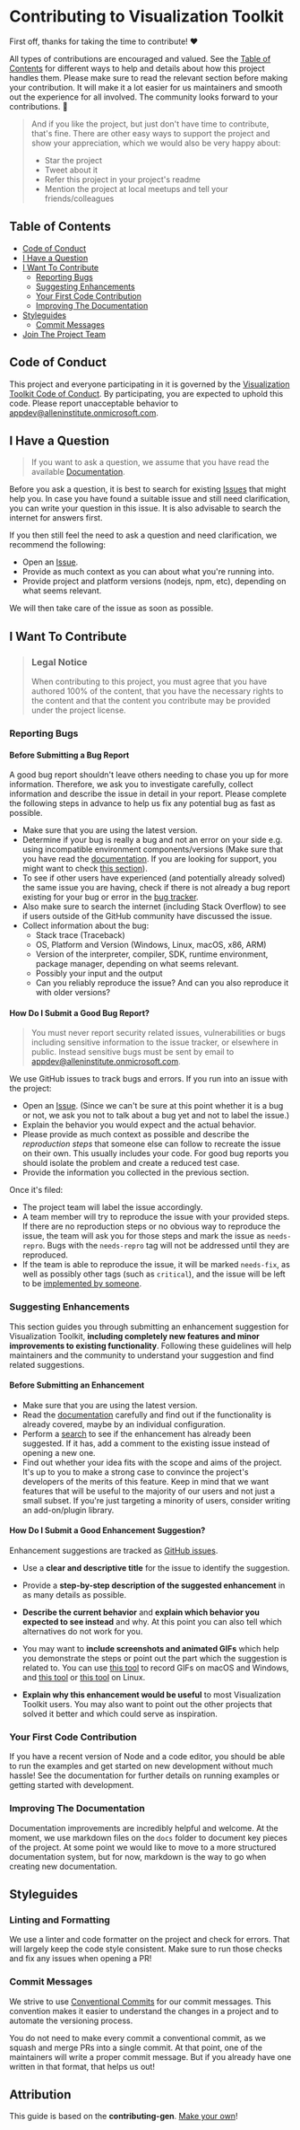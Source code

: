 <!-- omit in toc -->

# Contributing to Visualization Toolkit

First off, thanks for taking the time to contribute! ❤️

All types of contributions are encouraged and valued. See the [Table of Contents](#table-of-contents) for different ways to help and details about how this project handles them. Please make sure to read the relevant section before making your contribution. It will make it a lot easier for us maintainers and smooth out the experience for all involved. The community looks forward to your contributions. 🎉

> And if you like the project, but just don't have time to contribute, that's fine. There are other easy ways to support the project and show your appreciation, which we would also be very happy about:
>
> -   Star the project
> -   Tweet about it
> -   Refer this project in your project's readme
> -   Mention the project at local meetups and tell your friends/colleagues

<!-- omit in toc -->

## Table of Contents

-   [Code of Conduct](#code-of-conduct)
-   [I Have a Question](#i-have-a-question)
-   [I Want To Contribute](#i-want-to-contribute)
    -   [Reporting Bugs](#reporting-bugs)
    -   [Suggesting Enhancements](#suggesting-enhancements)
    -   [Your First Code Contribution](#your-first-code-contribution)
    -   [Improving The Documentation](#improving-the-documentation)
-   [Styleguides](#styleguides)
    -   [Commit Messages](#commit-messages)
-   [Join The Project Team](#join-the-project-team)

## Code of Conduct

This project and everyone participating in it is governed by the
[Visualization Toolkit Code of Conduct](https://github.com/AllenInstitute/visblob/master/CODE_OF_CONDUCT.md).
By participating, you are expected to uphold this code. Please report unacceptable behavior
to <appdev@alleninstitute.onmicrosoft.com>.

## I Have a Question

> If you want to ask a question, we assume that you have read the available [Documentation](https://github.com/AllenInstitute/vis/tree/main/docs).

Before you ask a question, it is best to search for existing [Issues](https://github.com/AllenInstitute/vis/issues) that might help you. In case you have found a suitable issue and still need clarification, you can write your question in this issue. It is also advisable to search the internet for answers first.

If you then still feel the need to ask a question and need clarification, we recommend the following:

-   Open an [Issue](https://github.com/AllenInstitute/vis/issues/new).
-   Provide as much context as you can about what you're running into.
-   Provide project and platform versions (nodejs, npm, etc), depending on what seems relevant.

We will then take care of the issue as soon as possible.

## I Want To Contribute

> ### Legal Notice <!-- omit in toc -->
>
> When contributing to this project, you must agree that you have authored 100% of the content, that you have the necessary rights to the content and that the content you contribute may be provided under the project license.

### Reporting Bugs

<!-- omit in toc -->

#### Before Submitting a Bug Report

A good bug report shouldn't leave others needing to chase you up for more information. Therefore, we ask you to investigate carefully, collect information and describe the issue in detail in your report. Please complete the following steps in advance to help us fix any potential bug as fast as possible.

-   Make sure that you are using the latest version.
-   Determine if your bug is really a bug and not an error on your side e.g. using incompatible environment components/versions (Make sure that you have read the [documentation](https://github.com/AllenInstitute/vis/tree/main/docs). If you are looking for support, you might want to check [this section](#i-have-a-question)).
-   To see if other users have experienced (and potentially already solved) the same issue you are having, check if there is not already a bug report existing for your bug or error in the [bug tracker](https://github.com/AllenInstitute/visissues?q=label%3Abug).
-   Also make sure to search the internet (including Stack Overflow) to see if users outside of the GitHub community have discussed the issue.
-   Collect information about the bug:
    -   Stack trace (Traceback)
    -   OS, Platform and Version (Windows, Linux, macOS, x86, ARM)
    -   Version of the interpreter, compiler, SDK, runtime environment, package manager, depending on what seems relevant.
    -   Possibly your input and the output
    -   Can you reliably reproduce the issue? And can you also reproduce it with older versions?

<!-- omit in toc -->

#### How Do I Submit a Good Bug Report?

> You must never report security related issues, vulnerabilities or bugs including sensitive information to the issue tracker, or elsewhere in public. Instead sensitive bugs must be sent by email to <appdev@alleninstitute.onmicrosoft.com>.

We use GitHub issues to track bugs and errors. If you run into an issue with the project:

-   Open an [Issue](https://github.com/AllenInstitute/vis/issues/new). (Since we can't be sure at this point whether it is a bug or not, we ask you not to talk about a bug yet and not to label the issue.)
-   Explain the behavior you would expect and the actual behavior.
-   Please provide as much context as possible and describe the _reproduction steps_ that someone else can follow to recreate the issue on their own. This usually includes your code. For good bug reports you should isolate the problem and create a reduced test case.
-   Provide the information you collected in the previous section.

Once it's filed:

-   The project team will label the issue accordingly.
-   A team member will try to reproduce the issue with your provided steps. If there are no reproduction steps or no obvious way to reproduce the issue, the team will ask you for those steps and mark the issue as `needs-repro`. Bugs with the `needs-repro` tag will not be addressed until they are reproduced.
-   If the team is able to reproduce the issue, it will be marked `needs-fix`, as well as possibly other tags (such as `critical`), and the issue will be left to be [implemented by someone](#your-first-code-contribution).

### Suggesting Enhancements

This section guides you through submitting an enhancement suggestion for Visualization Toolkit, **including completely new features and minor improvements to existing functionality**. Following these guidelines will help maintainers and the community to understand your suggestion and find related suggestions.

<!-- omit in toc -->

#### Before Submitting an Enhancement

-   Make sure that you are using the latest version.
-   Read the [documentation](https://github.com/AllenInstitute/vis/tree/main/docs) carefully and find out if the functionality is already covered, maybe by an individual configuration.
-   Perform a [search](https://github.com/AllenInstitute/vis/issues) to see if the enhancement has already been suggested. If it has, add a comment to the existing issue instead of opening a new one.
-   Find out whether your idea fits with the scope and aims of the project. It's up to you to make a strong case to convince the project's developers of the merits of this feature. Keep in mind that we want features that will be useful to the majority of our users and not just a small subset. If you're just targeting a minority of users, consider writing an add-on/plugin library.

<!-- omit in toc -->

#### How Do I Submit a Good Enhancement Suggestion?

Enhancement suggestions are tracked as [GitHub issues](https://github.com/AllenInstitute/vis/issues).

-   Use a **clear and descriptive title** for the issue to identify the suggestion.
-   Provide a **step-by-step description of the suggested enhancement** in as many details as possible.
-   **Describe the current behavior** and **explain which behavior you expected to see instead** and why. At this point you can also tell which alternatives do not work for you.
-   You may want to **include screenshots and animated GIFs** which help you demonstrate the steps or point out the part which the suggestion is related to. You can use [this tool](https://www.cockos.com/licecap/) to record GIFs on macOS and Windows, and [this tool](https://github.com/colinkeenan/silentcast) or [this tool](https://github.com/GNOME/byzanz) on Linux.

-   **Explain why this enhancement would be useful** to most Visualization Toolkit users. You may also want to point out the other projects that solved it better and which could serve as inspiration.

### Your First Code Contribution

If you have a recent version of Node and a code editor, you should be able to run the examples and get started on new development without much hassle! See the documentation for further details on running examples or getting started with development.

### Improving The Documentation

Documentation improvements are incredibly helpful and welcome. At the moment, we use markdown files on the `docs` folder to document key pieces of the project. At some point we would like to move to a more structured documentation system, but for now, markdown is the way to go when creating new documentation.

## Styleguides

### Linting and Formatting

We use a linter and code formatter on the project and check for errors. That will largely keep the code style consistent. Make sure to run those checks and fix any issues when opening a PR!

### Commit Messages

We strive to use [Conventional Commits](https://www.conventionalcommits.org/en/v1.0.0/) for our commit messages. This convention makes it easier to understand the changes in a project and to automate the versioning process.

You do not need to make every commit a conventional commit, as we squash and merge PRs into a single commit. At that point, one of the maintainers will write a proper commit message. But if you already have one written in that format, that helps us out!

<!-- omit in toc -->

## Attribution

This guide is based on the **contributing-gen**. [Make your own](https://github.com/bttger/contributing-gen)!
